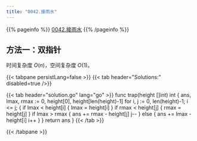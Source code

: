 ```yaml
---
title: "0042.接雨水"
---
```


{{% pageinfo %}}
[0042.接雨水](https://leetcode.cn/problems/trapping-rain-water)
{{% /pageinfo %}}

## 方法一：双指针

时间复杂度 $O(n)$，空间复杂度 $O(1)$。

{{< tabpane persistLang=false >}}
{{< tab header="Solutions:" disabled=true />}}

{{< tab header="solution.go" lang="go" >}}
func trap(height []int) int {
	ans, lmax, rmax := 0, height[0], height[len(height)-1]
	for i, j := 0, len(height)-1; i <= j; {
		if lmax < height[i] {
			lmax = height[i]
		}
		if rmax < height[j] {
			rmax = height[j]
		}
		if lmax > rmax {
			ans += rmax - height[j]
			j--
		} else {
			ans += lmax - height[i]
			i++
		}
	}
	return ans
}
{{< /tab >}}

{{< /tabpane >}}
